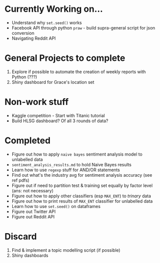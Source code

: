 # Currently Working on... 

* Understand why `set.seed()` works
* Facebook API through python `praw` - build supra-general script for json conversion
* Navigating Reddit API

# General Projects to complete

1. Explore if possible to automate the creation of weekly reports with Python (???)
1. Shiny dashboard for Grace's location set

# Non-work stuff

* Kaggle competition - Start with Titanic tutorial
* Build HLSG dashboard? Of all 3 rounds of data?

# Completed

* Figure out how to apply `naive bayes` sentiment analysis model to unlabelled data
* `sentiment_analysis_results.md` to hold Naive Bayes results
* Learn how to use `regexp` stuff for AND/OR statements 
* Find out what's the industry avg for sentiment analysis accuracy (see ref pdfs)
* Figure out if need to partition test & training set equally by factor level (ans: not necessary)
* Figure out how to apply other classifiers (esp `MAX_ENT`) to *trinary* data
* Figure out how to print results of `MAX_ENT` classifier for unlabelled data
* Learn how to use `set.seed()` on dataframes
* Figure out Twitter API
* Figure out Reddit API 

# Discard

1. Find & implement a topic modelling script (if possible)
1. Shiny dashboards
